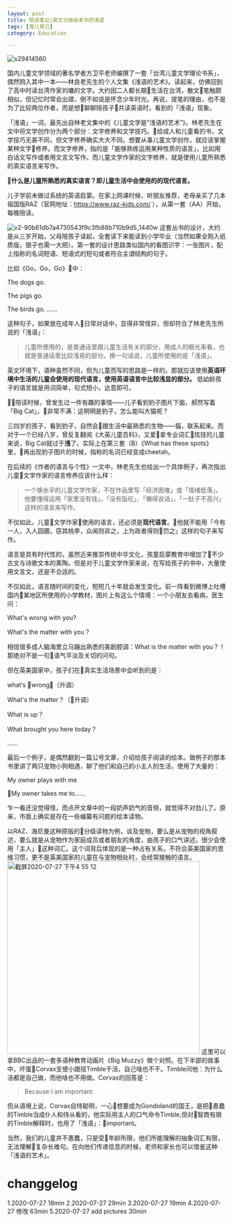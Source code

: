 ```yaml
---
layout: post
title: 陪读笔记|英文分级绘本中的浅语
tags: [育儿育己]
category: Education

---
```

![s29414560](https://user-images.githubusercontent.com/23351109/88520671-77796300-d026-11ea-89f0-99823b1373db.jpg)

国内儿童文学领域的著名学者方卫平老师编撰了一套「台湾儿童文学理论书系」，偶然购入其中一本——林良老先生的个人文集《浅语的艺术》。读起来，仿佛回到了高中时读台湾作家刘墉的文字。大约因二人都长期生活在台湾，散文笔触颇相似，但记忆时常会出错，倒不如说是怀念少年时光。再说，提笔的理由，也不是为了比较两位作者，而是想聊聊陪孩子共读英语时，看到的「浅语」现象。

「浅语」一词，最先出自林老文集中的《儿童文学是“浅语的艺术”》。林老先生在文中将文学创作分为两个部分：文字修养和文学技巧。给成人和儿童看的书，文学技巧无甚不同，但文字修养确实大大不同。想要从事儿童文学创作，就应该掌握某种文字修养。而文字修养，指的是「能够熟练运用某种性质的语言」，比如用白话文写作或者用文言文写作。而儿童文学作家的文字修养，就是使用儿童所熟悉的真实语言来写作。

**什么是儿童所熟悉的真实语言？即儿童生活中会使用的的现代语言。**

儿子学前未做过系统的英语启蒙。在家上网课时候，听朋友推荐，老母亲买了几本祖国版RAZ（官网地址：https://www.raz-kids.com/ ），从第一套（AA）开始，每晚陪读。

![v2-90b61db7a4730543f9c3fb88b710b9d5_1440w](https://user-images.githubusercontent.com/23351109/88520813-abed1f00-d026-11ea-8458-b8ca8f85a12c.jpg)
这套丛书的设计，大约是从三岁开始，父母陪孩子读起，全套读下来能读到小学毕业（当然如果全购入纸质版，银子也需一大把）。第一套的设计思路类似国内的看图识字：一张图片，配上指称的名词短语、短语式的短句或者符合主谓结构的句子。

比如《Go，Go，Go》中：

The dogs go.

The pigs go.

The birds go.
……

这种句子，如果放在成年人日常对话中，显得非常怪异，但却符合了林老先生所说的「浅语」：

> 儿童所使用的，是普通话里跟儿童生活有关的部分，用成人的眼光来看，也就是普通话里比较浅易的部分。换一句话说，儿童所使用的是「浅语」。

英文环境下，语种虽然不同，但为儿童而写的思路是一样的。那就应该使用**英语环境中生活的儿童会使用的现代语言，使用英语语言中比较浅显的部分。** 低幼龄孩子的语言就是用词简单，句式短小，达意即可。

陪读时候，曾发生过一件有趣的事情——儿子看到豹子图片下面，郝然写着「Big Cat」，非常不满：这明明是豹子，怎么能叫大猫呢？

三四岁的孩子，看到豹子，自然会跟生活中最熟悉的生物——猫，联系起来。而对于一个已经八岁，曾反复翻阅《大英儿童百科》，又爱拿专业词汇炫技的儿童来说，Big Cat就过于**浅**了。实际上在第三套（B）《What has these spots》里，再出现豹子图片的时候，指称的名词已经变成cheetah。

在后续的《作者的语言与个性》一文中，林老先生也给出一个具体例子，再次指出儿童文学作家的语言修养应该什么样：

> 一个够水平的儿童文学作家，不在作品里写「经济困难」或「情绪低落」。他要懂得运用「家里没有钱」、「没有饭吃」、「懒得说话」，「一肚子不高兴」这样的语言来写作。


不仅如此，儿童文学作家使用的语言，还必须是**现代语言**。他就不能用「今有一人，入人园圃，窃其桃李，众闻则非之，上为政者得则罚之」这样的句子来写作。

语言是具有时代性的，虽然近来推崇传统中华文化，孩童启蒙教育中增加了不少古文与诗歌文本的熏陶。但是对于儿童文学作家来说，在写给孩子的书中，大量使用文言文，还是不合适的。

不仅如此，语言随时间的变化，短短几十年就会发生变化。前一阵看到微博上吐槽国内某地区所使用的小学教材，图片上有这么个情境：一个小朋友去看病，医生问：

What's wrong with you?

What's the matter with you？

相信很多成人脑海里立马蹦出熟悉的美剧腔调：What is the matter with you？！那绝对不是一句语气平淡及关切的问句。

但在英美国家中，孩子们在真实生活场景中会听到的是：

what‘s wrong？（升调）

What's the matter？（升调）

What is up？

What brought you here today？

……



最后一个例子，是偶然翻到一篇公号文章，介绍给孩子阅读的绘本。做例子的那本书里讲了两只宠物小狗相遇，聊了他们和自己的小主人的生活，使用了大量的：

My owner plays with me

My owner takes me to……

乍一看还没觉得怪，而点开文章中的一段奶声奶气的音频，就觉得不对劲儿了。原来，市面上确实是存在一些编纂有问题的绘本读物。

以RAZ、海尼曼这种原版的分级读物为例，谈及宠物，要么是从宠物的视角叙述，要么就是从宠物作为家庭成员或者朋友的角度，由孩子的口气讲述。很少会使用「主人」这种词汇。这个词背后体现的是一种占有关系，不符合英美国家的思维习惯，更不是英美国家的儿童在与宠物相处时，会经常接触的语言。
<img width="444" alt="截屏2020-07-27 下午4 55 12" src="https://user-images.githubusercontent.com/23351109/88523094-f328df00-d029-11ea-9f9f-d10095387b9b.png">
这里可以拿BBC出品的一套多语种教育动画片《Big Muzzy》做个对照。在下半部的故事中，坏蛋Corvax支使小跟班Timble干活，自己啥也不干。Timble问他：为什么活都是自己做，而他啥也不用做。Corvax的回答是：

> Because I am important.

但从语境上说，Corvax自恃聪明，一心想要成为Gondoland的国王，是把愚蠢的Timble当成仆人和侍从看的，他实际用主人的口气命令Timble,但对智商有限的Timble解释时，也用了「浅语」：important。

当然，我们的儿童并不愚蠢，只是受年龄所限，他们所能理解的抽象词汇有限，无法理解复杂长难句。在向他们传递信息的时候，老师和家长也可以借鉴这种「浅语的艺术」。














# changgelog

1.2020-07-27 18min
2.2020-07-27 29min
3.2020-07-27 19min
4.2020-07-27 修改 63min
5.2020-07-27 add pictures  30min
